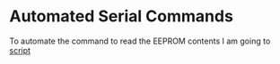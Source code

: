 # Automated Serial Commands
To automate the command to read the EEPROM contents I am going to [script](https://github.com/digiampietro/hacking-gemtek/blob/master/serial-flash-dump.expect)